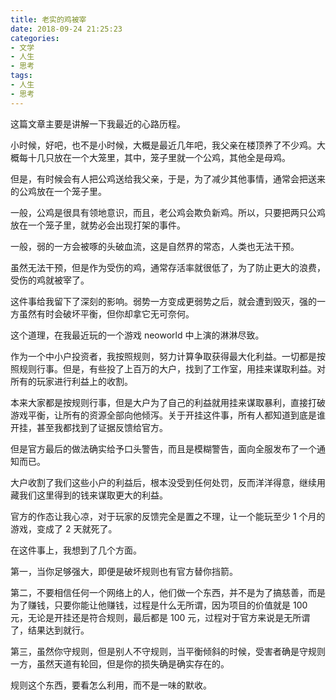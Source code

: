 ```yaml
---
title: 老实的鸡被宰
date: 2018-09-24 21:25:23
categories:
- 文学
- 人生
- 思考
tags:
- 人生
- 思考
---
```


这篇文章主要是讲解一下我最近的心路历程。

<!-- more -->

小时候，好吧，也不是小时候，大概是最近几年吧，我父亲在楼顶养了不少鸡。大概每十几只放在一个大笼里，其中，笼子里就一个公鸡，其他全是母鸡。

但是，有时候会有人把公鸡送给我父亲，于是，为了减少其他事情，通常会把送来的公鸡放在一个笼子里。

一般，公鸡是很具有领地意识，而且，老公鸡会欺负新鸡。所以，只要把两只公鸡放在一个笼子里，就势必会出现打架的事件。

一般，弱的一方会被啄的头破血流，这是自然界的常态，人类也无法干预。

虽然无法干预，但是作为受伤的鸡，通常存活率就很低了，为了防止更大的浪费，受伤的鸡就被宰了。

这件事给我留下了深刻的影响。弱势一方变成更弱势之后，就会遭到毁灭，强的一方虽然有时会破坏平衡，但你却拿它无可奈何。

这个道理，在我最近玩的一个游戏 neoworld 中上演的淋淋尽致。

作为一个中小户投资者，我按照规则，努力计算争取获得最大化利益。一切都是按照规则行事。但是，有些投了上百万的大户，找到了工作室，用挂来谋取利益。对所有的玩家进行利益上的收割。

本来大家都是按规则行事，但是大户为了自己的利益就用挂来谋取暴利，直接打破游戏平衡，让所有的资源全部向他倾泻。关于开挂这件事，所有人都知道到底是谁开挂，甚至我都找到了证据反馈给官方。

但是官方最后的做法确实给予口头警告，而且是模糊警告，面向全服发布了一个通知而已。

大户收割了我们这些小户的利益后，根本没受到任何处罚，反而洋洋得意，继续用藏我们这里得到的钱来谋取更大的利益。

官方的作态让我心凉，对于玩家的反馈完全是置之不理，让一个能玩至少 1 个月的游戏，变成了 2 天就死了。

在这件事上，我想到了几个方面。

第一，当你足够强大，即便是破坏规则也有官方替你挡箭。

第二，不要相信任何一个网络上的人，他们做一个东西，并不是为了搞慈善，而是为了赚钱，只要你能让他赚钱，过程是什么无所谓，因为项目的价值就是 100 元，无论是开挂还是符合规则，最后都是 100 元，过程对于官方来说是无所谓了，结果达到就行。

第三，虽然你守规则，但是别人不守规则，当平衡倾斜的时候，受害者确是守规则一方，虽然天道有轮回，但是你的损失确是确实存在的。

规则这个东西，要看怎么利用，而不是一味的默收。
